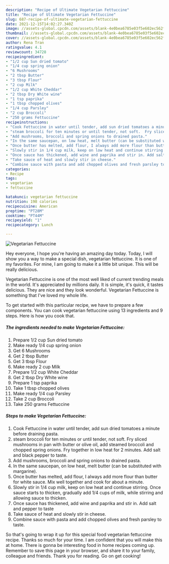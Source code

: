 ```yaml
---
description: "Recipe of Ultimate Vegetarian Fettuccine"
title: "Recipe of Ultimate Vegetarian Fettuccine"
slug: 687-recipe-of-ultimate-vegetarian-fettuccine
date: 2021-12-15T14:02:27.340Z
image: //assets-global.cpcdn.com/assets/blank-4e0bea6785e03f5e602ec562f230caae08da540cada707380b4fe1bbebba43da.png
thumbnail: //assets-global.cpcdn.com/assets/blank-4e0bea6785e03f5e602ec562f230caae08da540cada707380b4fe1bbebba43da.png
cover: //assets-global.cpcdn.com/assets/blank-4e0bea6785e03f5e602ec562f230caae08da540cada707380b4fe1bbebba43da.png
author: Rena Tran
ratingvalue: 4.1
reviewcount: 34728
recipeingredient:
- "1/2 cup Sun dried tomato"
- "1/4 cup spring onion"
- "6 Mushrooms"
- "2 tbsp Butter"
- "3 tbsp Flour"
- "2 cup Milk"
- "1/2 cup White Cheddar"
- "2 tbsp Dry White wine"
- "1 tsp paprika"
- "1 tbsp chopped olives"
- "1/4 cup Parsley"
- "2 cup Broccoli"
- "250 grams Fettuccine"
recipeinstructions:
- "Cook Fettuccine in water until tender, add sun dried tomatoes a minute before draining pasta."
- "steam broccoli for ten minutes or until tender, not soft.  Fry sliced mushrooms in pan with butter or olive oil, add steamed broccoli and chopped spring onions. Fry together in low heat for 2 minutes.  Add salt and black pepper to taste."
- "Add mushrooms, broccoli and spring onions to drained pasta."
- "In the same saucepan, on low heat, melt butter (can be substituted with margarine)."
- "Once butter has melted, add flour, I always add more flour than butter for white sauce.  Mix well together and cook for about a minute."
- "Slowly stir in 1/4 cup milk, keep on low heat and continue stirring.  Once sauce starts to thicken, gradually add 1/4 cups of milk, while stirring and allowing sauce to thicken."
- "Once sauce has thickened, add wine and paprika and stir in. Add salt and pepper to taste"
- "Take sauce of heat and slowly stir in cheese."
- "Combine sauce with pasta and add chopped olives and fresh parsley to taste."
categories:
- Recipe
tags:
- vegetarian
- fettuccine

katakunci: vegetarian fettuccine 
nutrition: 198 calories
recipecuisine: American
preptime: "PT28M"
cooktime: "PT44M"
recipeyield: "1"
recipecategory: Lunch

---
```



![Vegetarian Fettuccine](//assets-global.cpcdn.com/assets/blank-4e0bea6785e03f5e602ec562f230caae08da540cada707380b4fe1bbebba43da.png)

Hey everyone, I hope you're having an amazing day today. Today, I will show you a way to make a special dish, vegetarian fettuccine. It is one of my favorites. For mine, I am going to make it a little bit unique. This will be really delicious.

Vegetarian Fettuccine is one of the most well liked of current trending meals in the world. It's appreciated by millions daily. It is simple, it's quick, it tastes delicious. They are nice and they look wonderful. Vegetarian Fettuccine is something that I've loved my whole life.




To get started with this particular recipe, we have to prepare a few components. You can cook vegetarian fettuccine using 13 ingredients and 9 steps. Here is how you cook that.

<!--inarticleads1-->

##### The ingredients needed to make Vegetarian Fettuccine:

1. Prepare 1/2 cup Sun dried tomato
1. Make ready 1/4 cup spring onion
1. Get 6 Mushrooms
1. Get 2 tbsp Butter
1. Get 3 tbsp Flour
1. Make ready 2 cup Milk
1. Prepare 1/2 cup White Cheddar
1. Get 2 tbsp Dry White wine
1. Prepare 1 tsp paprika
1. Take 1 tbsp chopped olives
1. Make ready 1/4 cup Parsley
1. Take 2 cup Broccoli
1. Take 250 grams Fettuccine




<!--inarticleads2-->

##### Steps to make Vegetarian Fettuccine:

1. Cook Fettuccine in water until tender, add sun dried tomatoes a minute before draining pasta.
1. steam broccoli for ten minutes or until tender, not soft.  Fry sliced mushrooms in pan with butter or olive oil, add steamed broccoli and chopped spring onions. Fry together in low heat for 2 minutes.  Add salt and black pepper to taste.
1. Add mushrooms, broccoli and spring onions to drained pasta.
1. In the same saucepan, on low heat, melt butter (can be substituted with margarine).
1. Once butter has melted, add flour, I always add more flour than butter for white sauce.  Mix well together and cook for about a minute.
1. Slowly stir in 1/4 cup milk, keep on low heat and continue stirring.  Once sauce starts to thicken, gradually add 1/4 cups of milk, while stirring and allowing sauce to thicken.
1. Once sauce has thickened, add wine and paprika and stir in. Add salt and pepper to taste
1. Take sauce of heat and slowly stir in cheese.
1. Combine sauce with pasta and add chopped olives and fresh parsley to taste.




So that's going to wrap it up for this special food vegetarian fettuccine recipe. Thanks so much for your time. I am confident that you will make this at home. There is gonna be interesting food in home recipes coming up. Remember to save this page in your browser, and share it to your family, colleague and friends. Thank you for reading. Go on get cooking!
